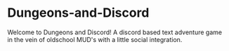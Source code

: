 # Dungeons-and-Discord
Welcome to Dungeons and Discord!
A discord based text adventure game in the vein of oldschool MUD's with a little social integration.
